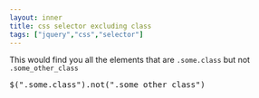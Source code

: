 ```yaml
---
layout: inner
title: css selector excluding class
tags: ["jquery","css","selector"]
---
```

This would find you all the elements that are `.some.class` but not `.some_other_class`
<pre>
$(".some.class").not(".some_other_class")
</pre>
